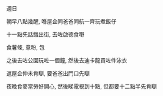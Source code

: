 週日

朝早八點幾醒, 喺屋企同爸爸同航一齊玩煮飯仔

十一點先話餓出街, 去咗啟德食嘢

食薯條, 意粉, 包

之後去咗公園玩咗一個鐘, 然後去迪卡龍買咗件泳衣

返屋企仲未肯瞓,  要爸爸出門口先瞓

夜晚食麥當勞好開心, 然後睇電視到十點, 但都要十二點半先肯瞓
